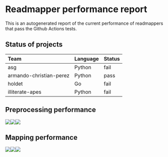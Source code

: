 # Readmapper performance report

This is an autogenerated report of the current performance of
readmappers that pass the Github Actions tests.

## Status of projects

<table>
<thead>
<tr class="header">
<th style="text-align: left;">Team</th>
<th style="text-align: left;">Language</th>
<th style="text-align: left;">Status</th>
</tr>
</thead>
<tbody>
<tr class="odd">
<td style="text-align: left;">asg</td>
<td style="text-align: left;">Python</td>
<td style="text-align: left;">fail</td>
</tr>
<tr class="even">
<td style="text-align: left;">armando-christian-perez</td>
<td style="text-align: left;">Python</td>
<td style="text-align: left;">pass</td>
</tr>
<tr class="odd">
<td style="text-align: left;">holdet</td>
<td style="text-align: left;">Go</td>
<td style="text-align: left;">fail</td>
</tr>
<tr class="even">
<td style="text-align: left;">illiterate-apes</td>
<td style="text-align: left;">Python</td>
<td style="text-align: left;">fail</td>
</tr>
</tbody>
</table>

## Preprocessing performance

![](../README_files/figure-markdown_strict/plot_perf-1.png)![](../README_files/figure-markdown_strict/plot_perf-2.png)![](../README_files/figure-markdown_strict/plot_perf-3.png)

## Mapping performance

![](../README_files/figure-markdown_strict/read_map-1.png)![](../README_files/figure-markdown_strict/read_map-2.png)![](../README_files/figure-markdown_strict/read_map-3.png)
